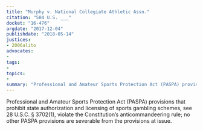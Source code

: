 ```yaml
---
title: "Murphy v. National Collegiate Athletic Assn."
citation: "584 U.S. ___"
docket: "16-476"
argdate: "2017-12-04"
publishdate: "2018-05-14"
justices:
- 2006alito
advocates:
- 
tags:
- 
topics:
- 
summary: "Professional and Amateur Sports Protection Act (PASPA) provisions that prohibit state authorization and licensing of sports gambling schemes, see 28 U.S.C. § 3702(1), violate the Constitution’s anticommandeering rule; no other PASPA provisions are severable from the provisions at issue."
---
```

Professional and Amateur Sports Protection Act (PASPA) provisions that prohibit state authorization and licensing of sports gambling schemes, see 28 U.S.C. § 3702(1), violate the Constitution’s anticommandeering rule; no other PASPA provisions are severable from the provisions at issue.

